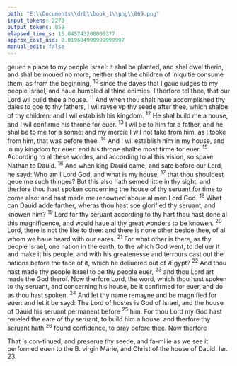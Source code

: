 ```yaml
---
path: "E:\\Documents\\drb\\book_1\\png\\869.png"
input_tokens: 2270
output_tokens: 859
elapsed_time_s: 16.045743200000377
approx_cost_usd: 0.019694999999999997
manual_edit: false
---
```

geuen a place to my people Israel: it shal be planted, and shal dwel therin, and shal be moued no more, neither shal the children of iniquitie consume them, as from the beginning, <sup>10</sup> since the dayes that I gaue iudges to my people Israel, and haue humbled al thine enimies. I therfore tel thee, that our Lord wil build thee a house. <sup>11</sup> And when thou shalt haue accomplished thy daies to goe to thy fathers, I wil rayse vp thy seede after thee, which shalbe of thy children: and I wil establish his kingdom. <sup>12</sup> He shal build me a house, and I wil confirme his throne for euer. <sup>13</sup> I wil be to him for a father, and he shal be to me for a sonne: and my mercie I wil not take from him, as I tooke from him, that was before thee. <sup>14</sup> And I wil establish him in my house, and in my kingdom for euer: and his throne shalbe most firme for euer. <sup>15</sup> According to al these wordes, and according to al this vision, so spake Nathan to Dauid. <sup>16</sup> And when king Dauid came, and sate before our Lord, he sayd: Who am I Lord God, and what is my house, <sup>17</sup> that thou shouldest geue me such thinges? But this also hath semed little in thy sight, and therfore thou hast spoken concerning the house of thy seruant for time to come also: and hast made me renowned aboue al men Lord God. <sup>18</sup> What can Dauid adde farther, wheras thou hast soe glorified thy seruant, and knowen him? <sup>19</sup> Lord for thy seruant according to thy hart thou hast done al this magnificence, and would haue al thy great wonders to be knowen. <sup>20</sup> Lord, there is not the like to thee: and there is none other beside thee, of al whom we haue heard with our eares. <sup>21</sup> For what other is there, as thy people Israel, one nation in the earth, to the which God went, to deliuer it and make it his people, and with his greatenesse and terrours cast out the nations before the face of it, which he deliuered out of Ægypt? <sup>22</sup> And thou hast made thy people Israel to be thy people euer, <sup>23</sup> and thou Lord art made the God therof. Now therfore Lord, the word, which thou hast spoken to thy seruant, and concerning his house, be it confirmed for euer, and do as thou hast spoken. <sup>24</sup> And let thy name remayne and be magnified for euer: and let it be sayd: The Lord of hostes is God of Israel, and the house of Dauid his seruant permanent before <sup>25</sup> him. For thou Lord my God hast reueled the eare of thy seruant, to build him a house: and therfore thy seruant hath <sup>26</sup> found confidence, to pray before thee. Now therfore

<aside>That is con-tinued, and preserue thy seede, and fa-milie as we see it performed euen to the B. virgin Marie, and Christ of the house of Dauid. Ier. 23.</aside>

[^1]: 2. Reg. 7.